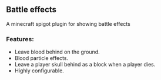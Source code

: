 ## Battle effects
A minecraft spigot plugin for showing battle effects

### Features:
- Leave blood behind on the ground.
- Blood particle effects.
- Leave a player skull behind as a block when a player dies.
- Highly configurable.
